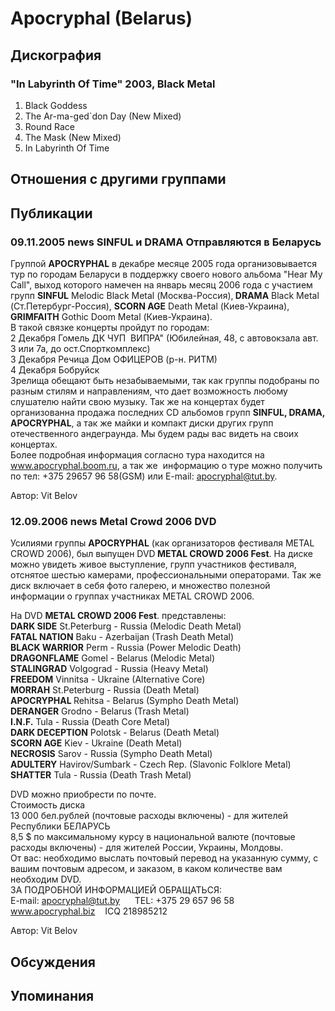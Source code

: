 # Apocryphal (Belarus)



## Дискография

### "In Labyrinth Of Time" 2003, Black Metal

1. Black Goddess 
2. The Ar-ma-ged`don Day (New Mixed) 
3. Round Race 
4. The Mask (New Mixed) 
5. In Labyrinth Of Time


## Отношения с другими группами


## Публикации

### 09.11.2005 news SINFUL и DRAMA Отправляются в Беларусь

<P>Группой <STRONG>APOCRYPHAL</STRONG> в декабре месяце 2005 года организовывается тур по городам Беларуси в поддержку своего нового альбома "Hear My Call", выход которого намечен на январь месяц 2006 года с участием групп <STRONG>SINFUL</STRONG> Melodic Black Metal (Москва-Россия),<STRONG> DRAMA</STRONG> Black Metal (Ст.Петербург-Россия), <STRONG>SCORN AGE</STRONG> Death Metal (Киев-Украина),<STRONG> GRIMFAITH</STRONG> Gothic Doom Metal (Киев-Украина).<BR>В такой связке концерты пройдут по городам:<BR>2 Декабря Гомель ДК ЧУП&nbsp; ВИПРА" (Юбилейная, 48, с автовокзала авт. 3 или 7а, до ост.Спорткомплекс)<BR>3 Декабря Речица Дом ОФИЦЕРОВ (р-н. РИТМ)<BR>4 Декабря Бобруйск<BR>Зрелища обещают быть незабываемыми, так как группы подобраны по разным стилям и направлениям, что дает возможность любому слушателю найти свою музыку. Так же на концертах будет организованна продажа последних CD альбомов групп <STRONG>SINFUL, DRAMA, APOCRYPHAL</STRONG>, а так же майки и компакт диски других групп отечественного андеграунда. Мы будем рады вас видеть на своих концертах.<BR>Более подробная информация согласно тура находится на <A href="http://www.apocryphal.boom.ru/">www.apocryphal.boom.ru</A>, а так же&nbsp; информацию о туре можно получить по тел: +375 29657 96 58(GSM) или E-mail: <A href="mailto:apocryphal@tut.by">apocryphal@tut.by</A>.&nbsp; </P>
Автор: Vit Belov

### 12.09.2006 news Metal Crowd 2006 DVD

<P>Усилиями группы <STRONG>APOCRYPHAL</STRONG> (как организаторов фестиваля METAL CROWD 2006), был выпущен DVD<STRONG> METAL CROWD 2006 Fest</STRONG>. На диске можно увидеть живое выступление, групп участников фестиваля, отснятое шестью камерами, профессиональными операторами. Так же диск включает в себя фото галерею, и множество полезной информации о группах участниках METAL CROWD 2006.</P>
<P>На DVD <STRONG>METAL CROWD 2006 Fest</STRONG>. представлены:<BR><STRONG>DARK SIDE</STRONG> St.Peterburg - Russia (Melodic Death Metal)<BR><STRONG>FATAL NATION</STRONG> Baku - Azerbaijan (Trash Death Metal)<BR><STRONG>BLACK WARRIOR</STRONG> Perm - Russia (Power Melodic Death)<BR><STRONG>DRAGONFLAME</STRONG> Gomel - Belarus (Melodic Metal)<BR><STRONG>STALINGRAD</STRONG> Volgograd - Russia (Heavy Metal)<BR><STRONG>FREEDOM</STRONG> Vinnitsa - Ukraine (Alternative Core)<BR><STRONG>MORRAH</STRONG> St.Peterburg - Russia (Death Metal)<BR><STRONG>APOCRYPHAL </STRONG>Rehitsa - Belarus (Sympho Death Metal)<BR><STRONG>DERANGER</STRONG> Grodno - Belarus (Trash Metal)<BR><STRONG>I.N.F.</STRONG> Tula - Russia (Death Core Metal)<BR><STRONG>DARK DECEPTION</STRONG> Polotsk - Belarus (Death Metal)<BR><STRONG>SCORN AGE</STRONG> Kiev - Ukraine (Death Metal)<BR><STRONG>NECROSIS</STRONG> Sarov - Russia (Sympho Death Metal)<BR><STRONG>ADULTERY</STRONG> Havirov/Sumbark - Czech Rep. (Slavonic Folklore Metal)<BR><STRONG>SHATTER</STRONG> Tula - Russia (Death Trash Metal)</P>
<P>DVD можно приобрести по почте.<BR>Стоимость диска <BR>13 000 бел.рублей (почтовые расходы включены) - для жителей Республики БЕЛАРУСЬ<BR>8,5 $ по максимальному курсу в национальной валюте (почтовые расходы включены) - для жителей России, Украины, Молдовы.<BR>От вас: необходимо выслать почтовый перевод на указанную сумму, с вашим почтовым адресом, и заказом, в каком количестве вам необходим DVD.<BR>ЗА ПОДРОБНОЙ ИНФОРМАЦИЕЙ ОБРАЩАТЬСЯ:<BR>E-mail: <A href="mailto:apocryphal@tut.by">apocryphal@tut.by</A>&nbsp;&nbsp;&nbsp;&nbsp;&nbsp; TEL: +375 29 657 96 58<BR><A href="http://www.apocryphal.biz/">www.apocryphal.biz</A>&nbsp;&nbsp;&nbsp; ICQ 218985212</P>
Автор: Vit Belov


## Обсуждения


## Упоминания

